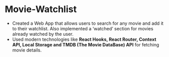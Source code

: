 # Movie-Watchlist

* Created a Web App that allows users to search for any movie and add it to their watchlist. Also implemented a ‘watched’ section for movies already watched by the user.
* Used modern technologies like **React Hooks, React Router, Context API, Local Storage and TMDB (The Movie DataBase) API** for fetching movie details.
